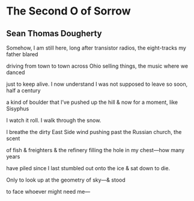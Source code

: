 # The Second O of Sorrow
## Sean Thomas Dougherty
Somehow, I am still here, long after
transistor radios, the eight-tracks my father blared

driving from town to town across Ohio
selling things, the music where we danced

just to keep alive. I now understand I was not
supposed to leave so soon, half a century

a kind of boulder that I’ve pushed up the hill
& now for a moment, like Sisyphus

I watch it roll.
I walk through the snow.

I breathe the dirty East Side wind
pushing past the Russian church, the scent

of fish & freighters & the refinery
filling the hole in my chest—how many years

have piled since I last stumbled out onto the ice
& sat down to die.

Only to look up at the geometry
of sky—& stood

to face whoever might need me—